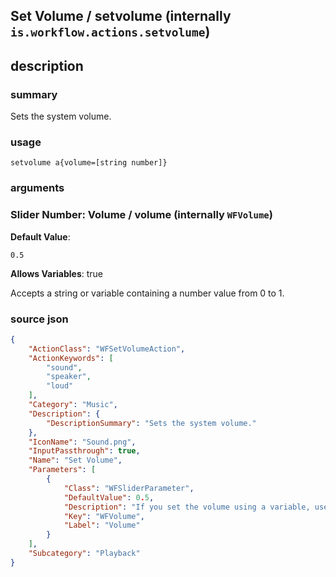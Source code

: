 
## Set Volume / setvolume (internally `is.workflow.actions.setvolume`)



## description
### summary
Sets the system volume.


### usage
`setvolume a{volume=[string number]}`

### arguments
### Slider Number: Volume / volume (internally `WFVolume`)
**Default Value**:
```
0.5
```
**Allows Variables**: true



Accepts a string 
or variable
containing a number value from 0 to 1.

### source json

```json
{
	"ActionClass": "WFSetVolumeAction",
	"ActionKeywords": [
		"sound",
		"speaker",
		"loud"
	],
	"Category": "Music",
	"Description": {
		"DescriptionSummary": "Sets the system volume."
	},
	"IconName": "Sound.png",
	"InputPassthrough": true,
	"Name": "Set Volume",
	"Parameters": [
		{
			"Class": "WFSliderParameter",
			"DefaultValue": 0.5,
			"Description": "If you set the volume using a variable, use a number between 0 and 1 (for example, pass 0.5 for half volume).",
			"Key": "WFVolume",
			"Label": "Volume"
		}
	],
	"Subcategory": "Playback"
}
```
